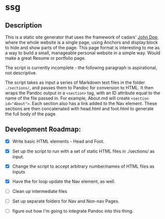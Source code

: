 # ssg

## Description

This is a static site generator that uses the framework of cadars' [John Doe](https://github.com/cadars/john-doe), where the whole website is a single page, using Anchors and display:block to hide and show parts of the page. This page format is interesting to me as a way to build a small, manageable personal website in a simple way. Would make a great Resume or portfolio page.

The script is currently incomplete - the following paragraph is aspirational, not descriptive.

The script takes as input a series of Markdown text files in the folder `./sections/`, and passes them to Pandoc for conversion to HTML. It then wraps the Pandoc output in a `<section>` tag, with an ID attribute equal to the name of the file passed in. For example, About.md will create `<section id="About">`. Each section also has a link added to the Nav element. These sections are then concatenated with head.html and foot.html to generate the full body of the page.

## Development Roadmap:

- [x] Write basic HTML elements - Head and Foot.

- [x] Set up the script to run with a set of static HTML files in ./sections/ as input.

- [x] Change the script to accept arbitrary number/names of HTML files as inputs

- [x] Have the for loop update the Nav element, as well.

- [ ] Clean up intermediate files

- [ ] Set up separate folders for Nav and Non-nav Pages.
 
- [ ] figure out how I'm going to integrate Pandoc into this thing.
